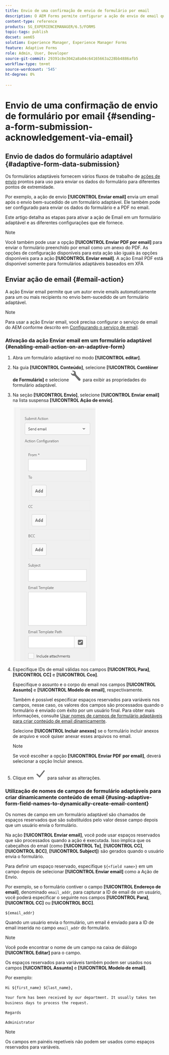 ```yaml
---
title: Envio de uma confirmação de envio de formulário por email
description: O AEM Forms permite configurar a ação de envio de email que envia uma confirmação para um usuário sobre o envio do formulário.
content-type: reference
products: SG_EXPERIENCEMANAGER/6.5/FORMS
topic-tags: publish
docset: aem65
solution: Experience Manager, Experience Manager Forms
feature: Adaptive Forms
role: Admin, User, Developer
source-git-commit: 29391c8e3042a8a04c64165663a228bb4886afb5
workflow-type: tm+mt
source-wordcount: '545'
ht-degree: 0%

---
```


# Envio de uma confirmação de envio de formulário por email {#sending-a-form-submission-acknowledgement-via-email}

## Envio de dados do formulário adaptável {#adaptive-form-data-submission}

Os formulários adaptáveis fornecem vários fluxos de trabalho de [ações de envio](../../forms/using/configuring-submit-actions.md) prontos para uso para enviar os dados do formulário para diferentes pontos de extremidade.

Por exemplo, a ação de envio **[!UICONTROL Enviar email]** envia um email após o envio bem-sucedido de um formulário adaptável. Ele também pode ser configurado para enviar os dados do formulário e a PDF no email.

Este artigo detalha as etapas para ativar a ação de Email em um formulário adaptável e as diferentes configurações que ele fornece.

>[!NOTE]
>
>Você também pode usar a opção **[!UICONTROL Enviar PDF por email]** para enviar o formulário preenchido por email como um anexo do PDF. As opções de configuração disponíveis para esta ação são iguais às opções disponíveis para a ação **[!UICONTROL Enviar email]**. A ação Email PDF está disponível somente para formulários adaptáveis baseados em XFA

## Enviar ação de email {#email-action}

A ação Enviar email permite que um autor envie emails automaticamente para um ou mais recipients no envio bem-sucedido de um formulário adaptável.

>[!NOTE]
>
>Para usar a ação Enviar email, você precisa configurar o serviço de email do AEM conforme descrito em [Configurando o serviço de email](/help/sites-administering/notification.md#configuring-the-mail-service).

### Ativação da ação Enviar email em um formulário adaptável {#enabling-email-action-on-an-adaptive-form}

1. Abra um formulário adaptável no modo **[!UICONTROL editar]**.

1. Na guia **[!UICONTROL Conteúdo]**, selecione **[!UICONTROL Contêiner de Formulário]** e selecione ![configurar](assets/configure-icon.svg) para exibir as propriedades do formulário adaptável.

1. Na seção **[!UICONTROL Envio]**, selecione **[!UICONTROL Enviar email]** na lista suspensa **[!UICONTROL Ação de envio]**.

   ![Enviar ações](assets/submission-actions.png)

1. Especifique IDs de email válidas nos campos **[!UICONTROL Para]**, **[!UICONTROL CC]** e **[!UICONTROL Cco]**.

   Especifique o assunto e o corpo do email nos campos **[!UICONTROL Assunto]** e **[!UICONTROL Modelo de email]**, respectivamente.

   Também é possível especificar espaços reservados para variáveis nos campos, nesse caso, os valores dos campos são processados quando o formulário é enviado com êxito por um usuário final. Para obter mais informações, consulte [Usar nomes de campos de formulário adaptáveis para criar conteúdo de email dinamicamente](../../forms/using/form-submission-receipt-via-email.md#p-using-adaptive-form-field-names-to-dynamically-create-email-content-p).

   Selecione **[!UICONTROL Incluir anexos]** se o formulário incluir anexos de arquivo e você quiser anexar esses arquivos no email.

   >[!NOTE]
   >
   >Se você escolher a opção **[!UICONTROL Enviar PDF por email]**, deverá selecionar a opção Incluir anexos.

1. Clique em ![salvar](assets/save_icon.svg) para salvar as alterações.

### Utilização de nomes de campos de formulário adaptáveis para criar dinamicamente conteúdo de email {#using-adaptive-form-field-names-to-dynamically-create-email-content}

Os nomes de campo em um formulário adaptável são chamados de espaços reservados que são substituídos pelo valor desse campo depois que um usuário envia o formulário.

Na ação **[!UICONTROL Enviar email]**, você pode usar espaços reservados que são processados quando a ação é executada. Isso implica que os cabeçalhos do email (como **[!UICONTROL To]**, **[!UICONTROL CC]**, **[!UICONTROL BCC]**, **[!UICONTROL Subject]**) são gerados quando o usuário envia o formulário.

Para definir um espaço reservado, especifique `${<field name>}` em um campo depois de selecionar **[!UICONTROL Enviar email]** como a Ação de Envio.

Por exemplo, se o formulário contiver o campo **[!UICONTROL Endereço de email]**, denominado `email_addr`, para capturar a ID de email de um usuário, você poderá especificar o seguinte nos campos **[!UICONTROL Para]**, **[!UICONTROL CC]** ou **[!UICONTROL BCC]**.

`${email_addr}`

Quando um usuário envia o formulário, um email é enviado para a ID de email inserida no campo `email_addr` do formulário.

>[!NOTE]
>
>Você pode encontrar o nome de um campo na caixa de diálogo **[!UICONTROL Editar]** para o campo.

Os espaços reservados para variáveis também podem ser usados nos campos **[!UICONTROL Assunto]** e **[!UICONTROL Modelo de email]**.

Por exemplo:

`Hi ${first_name} ${last_name},`

`Your form has been received by our department. It usually takes ten business days to process the request.`

`Regards`

`Administrator`

>[!NOTE]
>
>Os campos em painéis repetíveis não podem ser usados como espaços reservados para variáveis.
